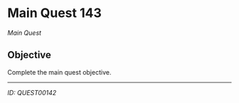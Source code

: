# Main Quest 143

*Main Quest*

## Objective
Complete the main quest objective.

---
*ID: QUEST00142*